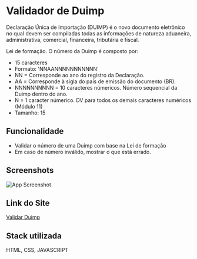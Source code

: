 
# Validador de Duimp

Declaração Única de Importação (DUIMP) é o novo documento eletrônico no qual devem ser compiladas todas as informações de natureza aduaneira, administrativa, comercial, financeira, tributária e fiscal.

Lei de formação. O número da Duimp é composto por:
* 15 caracteres
* Formato: 'NNAANNNNNNNNNNN'
* NN = Corresponde ao ano do registro da Declaração.
* AA = Corresponde à sigla do país de emissão do documento (BR).
* NNNNNNNNNN = 10 caracteres númericos. Número sequencial da Duimp dentro do ano.
* N = 1 caracter númerico. DV para todos os demais caracteres numéricos (Módulo 11)
* Tamanho: 15

## Funcionalidade

- Validar o número de uma Duimp com base na Lei de formação
- Em caso de número inválido, mostrar o que está errado.


## Screenshots

![App Screenshot](https://via.placeholder.com/468x300?text=App+Screenshot+Here)


## Link do Site
[Validar Duimp](https://validar-duimp.netlify.app/)

## Stack utilizada

HTML, CSS, JAVASCRIPT
